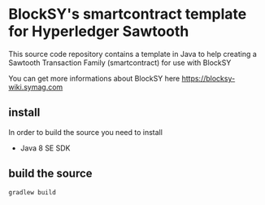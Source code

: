 # BlockSY's smartcontract template for Hyperledger Sawtooth

This source code repository contains a template in Java to help creating a Sawtooth Transaction Family (smartcontract) for use with BlockSY

You can get more informations about BlockSY here  https://blocksy-wiki.symag.com

## install

In order to build the source you need to install
- Java 8 SE SDK


## build the source
```
gradlew build
```

